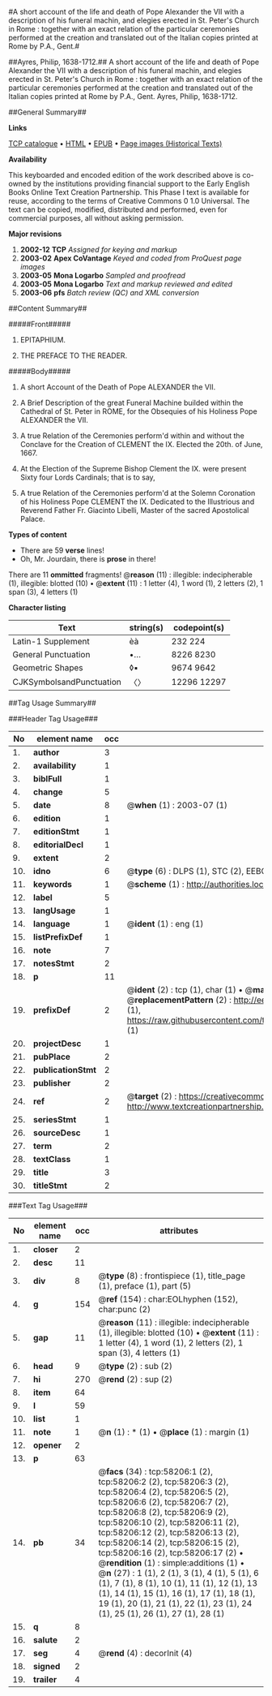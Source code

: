 #A short account of the life and death of Pope Alexander the VII with a description of his funeral machin, and elegies erected in St. Peter's Church in Rome : together with an exact relation of the particular ceremonies performed at the creation and translated out of the Italian copies printed at Rome by P.A., Gent.#

##Ayres, Philip, 1638-1712.##
A short account of the life and death of Pope Alexander the VII with a description of his funeral machin, and elegies erected in St. Peter's Church in Rome : together with an exact relation of the particular ceremonies performed at the creation and translated out of the Italian copies printed at Rome by P.A., Gent.
Ayres, Philip, 1638-1712.

##General Summary##

**Links**

[TCP catalogue](http://www.ota.ox.ac.uk/tcp/)  • 
[HTML](http://tei.it.ox.ac.uk/tcp/Texts-HTML/free/A31/A31399.html)  • 
[EPUB](http://tei.it.ox.ac.uk/tcp/Texts-EPUB/free/A31/A31399.epub) • 
[Page images (Historical Texts)](https://data.historicaltexts.jisc.ac.uk/view?pubId=eebo-12270069e&pageId=eebo-12270069e-58206-1)

**Availability**

This keyboarded and encoded edition of the
	       work described above is co-owned by the institutions
	       providing financial support to the Early English Books
	       Online Text Creation Partnership. This Phase I text is
	       available for reuse, according to the terms of Creative
	       Commons 0 1.0 Universal. The text can be copied,
	       modified, distributed and performed, even for
	       commercial purposes, all without asking permission.

**Major revisions**

1. __2002-12__ __TCP__ *Assigned for keying and markup*
1. __2003-02__ __Apex CoVantage__ *Keyed and coded from ProQuest page images*
1. __2003-05__ __Mona Logarbo__ *Sampled and proofread*
1. __2003-05__ __Mona Logarbo__ *Text and markup reviewed and edited*
1. __2003-06__ __pfs__ *Batch review (QC) and XML conversion*

##Content Summary##

#####Front#####

1. EPITAPHIUM.

1. THE PREFACE TO THE READER.

#####Body#####

1. A short Account of the Death of Pope ALEXANDER the VII.

1. A Brief Description of the great Funeral Machine builded within the Cathedral of St. Peter in ROME, for the Obsequies of his Holiness Pope ALEXANDER the VII.

1. A true Relation of the Ceremonies perform'd within and without the Conclave for the Creation of CLEMENT the IX. Elected the 20th. of June, 1667.

1. At the Election of the Supreme Bishop Clement the IX. were present Sixty four Lords Cardinals; that is to say,

1. A true Relation of the Ceremonies perform'd at the Solemn Coronation of his Holiness Pope CLEMENT the IX. Dedicated to the Illustrious and Reverend Father Fr. Giacinto Libelli, Master of the sacred Apostolical Palace.

**Types of content**

  * There are 59 **verse** lines!
  * Oh, Mr. Jourdain, there is **prose** in there!

There are 11 **ommitted** fragments! 
 @__reason__ (11) : illegible: indecipherable (1), illegible: blotted (10)  •  @__extent__ (11) : 1 letter (4), 1 word (1), 2 letters (2), 1 span (3), 4 letters (1)

**Character listing**


|Text|string(s)|codepoint(s)|
|---|---|---|
|Latin-1 Supplement|èà|232 224|
|General Punctuation|•…|8226 8230|
|Geometric Shapes|◊▪|9674 9642|
|CJKSymbolsandPunctuation|〈〉|12296 12297|

##Tag Usage Summary##

###Header Tag Usage###

|No|element name|occ|attributes|
|---|---|---|---|
|1.|__author__|3||
|2.|__availability__|1||
|3.|__biblFull__|1||
|4.|__change__|5||
|5.|__date__|8| @__when__ (1) : 2003-07 (1)|
|6.|__edition__|1||
|7.|__editionStmt__|1||
|8.|__editorialDecl__|1||
|9.|__extent__|2||
|10.|__idno__|6| @__type__ (6) : DLPS (1), STC (2), EEBO-CITATION (1), OCLC (1), VID (1)|
|11.|__keywords__|1| @__scheme__ (1) : http://authorities.loc.gov/ (1)|
|12.|__label__|5||
|13.|__langUsage__|1||
|14.|__language__|1| @__ident__ (1) : eng (1)|
|15.|__listPrefixDef__|1||
|16.|__note__|7||
|17.|__notesStmt__|2||
|18.|__p__|11||
|19.|__prefixDef__|2| @__ident__ (2) : tcp (1), char (1)  •  @__matchPattern__ (2) : ([0-9\-]+):([0-9IVX]+) (1), (.+) (1)  •  @__replacementPattern__ (2) : http://eebo.chadwyck.com/downloadtiff?vid=$1&page=$2 (1), https://raw.githubusercontent.com/textcreationpartnership/Texts/master/tcpchars.xml#$1 (1)|
|20.|__projectDesc__|1||
|21.|__pubPlace__|2||
|22.|__publicationStmt__|2||
|23.|__publisher__|2||
|24.|__ref__|2| @__target__ (2) : https://creativecommons.org/publicdomain/zero/1.0/ (1), http://www.textcreationpartnership.org/docs/. (1)|
|25.|__seriesStmt__|1||
|26.|__sourceDesc__|1||
|27.|__term__|2||
|28.|__textClass__|1||
|29.|__title__|3||
|30.|__titleStmt__|2||


###Text Tag Usage###

|No|element name|occ|attributes|
|---|---|---|---|
|1.|__closer__|2||
|2.|__desc__|11||
|3.|__div__|8| @__type__ (8) : frontispiece (1), title_page (1), preface (1), part (5)|
|4.|__g__|154| @__ref__ (154) : char:EOLhyphen (152), char:punc (2)|
|5.|__gap__|11| @__reason__ (11) : illegible: indecipherable (1), illegible: blotted (10)  •  @__extent__ (11) : 1 letter (4), 1 word (1), 2 letters (2), 1 span (3), 4 letters (1)|
|6.|__head__|9| @__type__ (2) : sub (2)|
|7.|__hi__|270| @__rend__ (2) : sup (2)|
|8.|__item__|64||
|9.|__l__|59||
|10.|__list__|1||
|11.|__note__|1| @__n__ (1) : * (1)  •  @__place__ (1) : margin (1)|
|12.|__opener__|2||
|13.|__p__|63||
|14.|__pb__|34| @__facs__ (34) : tcp:58206:1 (2), tcp:58206:2 (2), tcp:58206:3 (2), tcp:58206:4 (2), tcp:58206:5 (2), tcp:58206:6 (2), tcp:58206:7 (2), tcp:58206:8 (2), tcp:58206:9 (2), tcp:58206:10 (2), tcp:58206:11 (2), tcp:58206:12 (2), tcp:58206:13 (2), tcp:58206:14 (2), tcp:58206:15 (2), tcp:58206:16 (2), tcp:58206:17 (2)  •  @__rendition__ (1) : simple:additions (1)  •  @__n__ (27) : 1 (1), 2 (1), 3 (1), 4 (1), 5 (1), 6 (1), 7 (1), 8 (1), 10 (1), 11 (1), 12 (1), 13 (1), 14 (1), 15 (1), 16 (1), 17 (1), 18 (1), 19 (1), 20 (1), 21 (1), 22 (1), 23 (1), 24 (1), 25 (1), 26 (1), 27 (1), 28 (1)|
|15.|__q__|8||
|16.|__salute__|2||
|17.|__seg__|4| @__rend__ (4) : decorInit (4)|
|18.|__signed__|2||
|19.|__trailer__|4||
